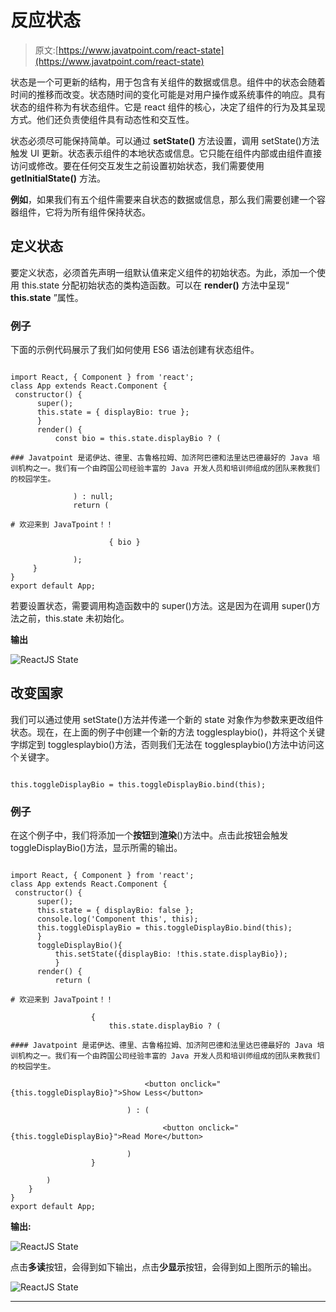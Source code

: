 # 反应状态

> 原文:[https://www.javatpoint.com/react-state](https://www.javatpoint.com/react-state)

状态是一个可更新的结构，用于包含有关组件的数据或信息。组件中的状态会随着时间的推移而改变。状态随时间的变化可能是对用户操作或系统事件的响应。具有状态的组件称为有状态组件。它是 react 组件的核心，决定了组件的行为及其呈现方式。他们还负责使组件具有动态性和交互性。

状态必须尽可能保持简单。可以通过 **setState()** 方法设置，调用 setState()方法触发 UI 更新。状态表示组件的本地状态或信息。它只能在组件内部或由组件直接访问或修改。要在任何交互发生之前设置初始状态，我们需要使用 **getInitialState()** 方法。

**例如**，如果我们有五个组件需要来自状态的数据或信息，那么我们需要创建一个容器组件，它将为所有组件保持状态。

## 定义状态

要定义状态，必须首先声明一组默认值来定义组件的初始状态。为此，添加一个使用 this.state 分配初始状态的类构造函数。可以在 **render()** 方法中呈现“ **this.state** ”属性。

### 例子

下面的示例代码展示了我们如何使用 ES6 语法创建有状态组件。

```

import React, { Component } from 'react';
class App extends React.Component {
 constructor() {
      super();		
      this.state = { displayBio: true };
      }
      render() {
          const bio = this.state.displayBio ? (

### Javatpoint 是诺伊达、德里、古鲁格拉姆、加济阿巴德和法里达巴德最好的 Java 培训机构之一。我们有一个由跨国公司经验丰富的 Java 开发人员和培训师组成的团队来教我们的校园学生。

              ) : null;
              return (

# 欢迎来到 JavaTpoint！！

                      { bio } 

              );
     }
}
export default App;

```

若要设置状态，需要调用构造函数中的 super()方法。这是因为在调用 super()方法之前，this.state 未初始化。

**输出**

![ReactJS State](../Images/7bbf55fef68cc871c1f76f740e38bd3f.png)

## 改变国家

我们可以通过使用 setState()方法并传递一个新的 state 对象作为参数来更改组件状态。现在，在上面的例子中创建一个新的方法 togglesplaybio()，并将这个关键字绑定到 togglesplaybio()方法，否则我们无法在 togglesplaybio()方法中访问这个关键字。

```

this.toggleDisplayBio = this.toggleDisplayBio.bind(this);

```

### 例子

在这个例子中，我们将添加一个**按钮**到**渲染**()方法中。点击此按钮会触发 toggleDisplayBio()方法，显示所需的输出。

```

import React, { Component } from 'react';
class App extends React.Component {
 constructor() {
      super();		
      this.state = { displayBio: false };
      console.log('Component this', this);
      this.toggleDisplayBio = this.toggleDisplayBio.bind(this);
      }
      toggleDisplayBio(){
          this.setState({displayBio: !this.state.displayBio});
          }
      render() {
          return (

# 欢迎来到 JavaTpoint！！

                  {
                      this.state.displayBio ? ( 

#### Javatpoint 是诺伊达、德里、古鲁格拉姆、加济阿巴德和法里达巴德最好的 Java 培训机构之一。我们有一个由跨国公司经验丰富的 Java 开发人员和培训师组成的团队来教我们的校园学生。

                              <button onclick="{this.toggleDisplayBio}">Show Less</button> 

                          ) : (

                                  <button onclick="{this.toggleDisplayBio}">Read More</button> 

	                      )
                  }

	    )
    }
}
export default App;

```

**输出:**

![ReactJS State](../Images/3a87cab02d0c95f7342e08aaa894eccb.png)

点击**多读**按钮，会得到如下输出，点击**少显示**按钮，会得到如上图所示的输出。

![ReactJS State](../Images/10f251aa4ccd5f20653025ac98134733.png)

* * *